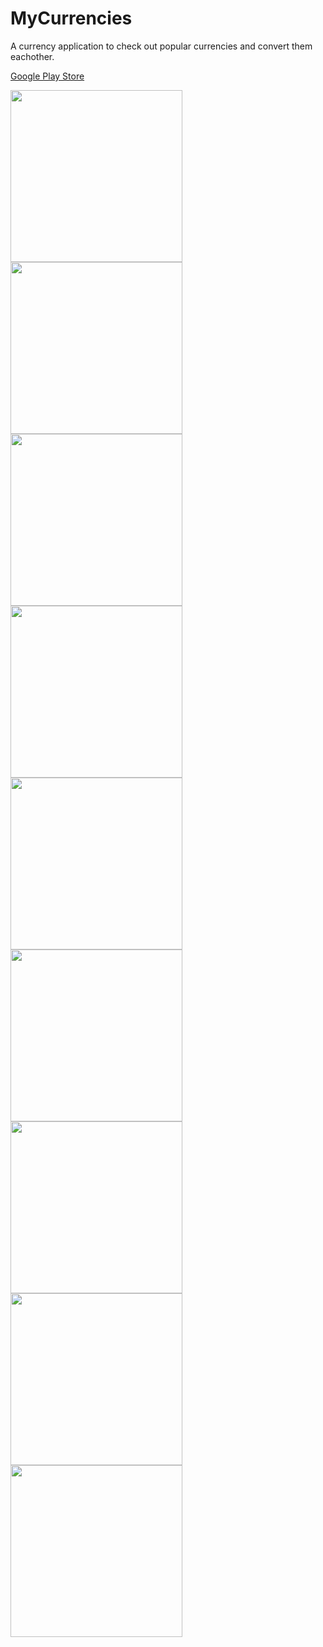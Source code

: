 # MyCurrencies



A currency application to check out popular currencies and convert them eachother.

<a href="https://play.google.com/store/apps/details?id=mustafaozhan.github.com.mycurrencies">Google Play Store</a>

<img src="https://s19.postimg.org/h953qkhxf/Screenshot_20171013-133429.png" width="275px" /> <img src="https://s19.postimg.org/e2ak6yscj/Screenshot_20171013-133436.png" width="275px" /> <img src="https://s19.postimg.org/ymfe5gftf/Screenshot_20171013-133513.png" width="275px" /> <img src="https://s19.postimg.org/5k142n19f/Screenshot_20171013-133517.png" width="275px" /> <img src="https://s19.postimg.org/v2tgfmi8j/Screenshot_20171013-133524.png" width="275px" /> <img src="https://s19.postimg.org/k389404o3/Screenshot_20171013-133556.png" width="275px" /> <img src="https://s19.postimg.org/j0y2lhgpv/Screenshot_20171013-133601.png" width="275px" /> <img src="https://s19.postimg.org/yz6sbminn/Screenshot_20171013-133607.png" width="275px" /> <img src="https://s19.postimg.org/m7sm55bgj/Screenshot_20171013-133621.png" width="275px" />
